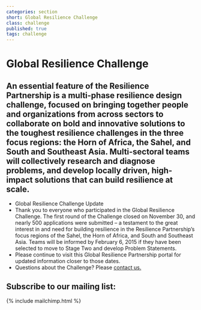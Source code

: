 ```yaml
---
categories: section
short: Global Resilience Challenge
class: challenge
published: true
tags: challenge
---
```


# Global Resilience Challenge

## An essential feature of the Resilience Partnership is a multi-phase resilience design challenge, focused on bringing together people and organizations from across sectors to collaborate on bold and innovative solutions to the toughest resilience challenges in the three focus regions: the Horn of Africa, the Sahel, and South and Southeast Asia. Multi-sectoral teams will collectively research and diagnose problems, and develop locally driven, high-impact solutions that can build resilience at scale.

<ul>
	<li>Global Resilience Challenge Update</li>
	<li>Thank you to everyone who participated in the Global Resilience Challenge. The first round of the Challenge closed on November 30, and nearly 500 applications were submitted – a testament to the great interest in and need for building resilience in the Resilience Partnership’s focus regions of the Sahel, the Horn of Africa, and South and Southeast Asia. Teams will be informed by February 6, 2015 if they have been selected to move to Stage Two and develop Problem Statements.</li>
	<li>Please continue to visit this Global Resilience Partnership portal for updated information closer to those dates.</li>
	<li>Questions about the Challenge? Please <a href='mailto:challenge@globalresiliencepartnership.org'>contact us.</a></li>
	<!-- <li>
		<div class='row applies'>
			<a href='{{site.baseurl}}/challenge' class='apply button medium-centered medium-12 columns'>
				Proceed to guidelines and application
			</a>
		</div>
	</li> -->
</ul>

## Subscribe to our mailing list:
{% include mailchimp.html %}
